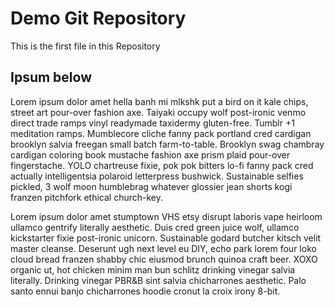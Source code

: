 # Demo Git Repository

This is the first file in this Repository

## Ipsum below

Lorem ipsum dolor amet hella banh mi mlkshk put a bird on it kale chips, street art pour-over fashion axe. Taiyaki occupy wolf post-ironic venmo direct trade ramps vinyl readymade taxidermy gluten-free. Tumblr +1 meditation ramps. Mumblecore cliche fanny pack portland cred cardigan brooklyn salvia freegan small batch farm-to-table. Brooklyn swag chambray cardigan coloring book mustache fashion axe prism plaid pour-over fingerstache. YOLO chartreuse fixie, pok pok bitters lo-fi fanny pack cred actually intelligentsia polaroid letterpress bushwick. Sustainable selfies pickled, 3 wolf moon humblebrag whatever glossier jean shorts kogi franzen pitchfork ethical church-key.

Lorem ipsum dolor amet stumptown VHS etsy disrupt laboris vape heirloom ullamco gentrify literally aesthetic. Duis cred green juice wolf, ullamco kickstarter fixie post-ironic unicorn. Sustainable godard butcher kitsch velit master cleanse. Deserunt ugh next level eu DIY, echo park lorem four loko cloud bread franzen shabby chic eiusmod brunch quinoa craft beer. XOXO organic ut, hot chicken minim man bun schlitz drinking vinegar salvia literally. Drinking vinegar PBR&B sint salvia chicharrones aesthetic. Palo santo ennui banjo chicharrones hoodie cronut la croix irony 8-bit.
